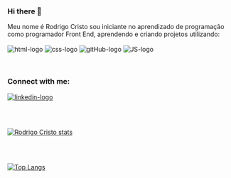 ### Hi there 👋

Meu nome é Rodrigo Cristo sou iniciante no aprendizado de programação como programador Front End, aprendendo e criando projetos utilizando:
<br>
<br>
<img src="https://img.shields.io/badge/HTML5-E34F26?style=for-the-badge&logo=html5&logoColor=white" alt="html-logo"/>
<img src="https://img.shields.io/badge/CSS3-1572B6?style=for-the-badge&logo=css3&logoColor=white" alt="css-logo"/>
<img src="https://img.shields.io/badge/GitHub-100000?style=for-the-badge&logo=github&logoColor=white" alt="gitHub-logo"/>
<img src="https://img.shields.io/badge/JavaScript-F7DF1E?style=for-the-badge&logo=javascript&logoColor=black" alt="JS-logo"/>


<br>


### Connect with me:

<p>
  <a href="https://www.linkedin.com/in/rodrigo-moreira-scudeler-cri-2724a930/" target="_blank" rel="noopener noreferrer">
    <img src="https://img.shields.io/badge/LinkedIn-0077B5?style=for-the-badge&logo=linkedin&logoColor=white" alt="linkedin-logo"/>
  </a>
  </p>
  
  
  <br>
  <br>
  
  [![Rodrigo Cristo stats](https://github-readme-stats.vercel.app/api?username=cristorodrigo)](https://github.com/anuraghazra/github-readme-stats)

<br>
  <br>
  
  [![Top Langs](https://github-readme-stats.vercel.app/api/top-langs/?username=cristorodrigo)](https://github.com/anuraghazra/github-readme-stats)
